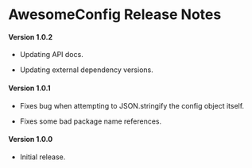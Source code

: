 # AwesomeConfig Release Notes

#### **Version 1.0.2**

 - Updating API docs.

 - Updating external dependency versions.

#### **Version 1.0.1**

 - Fixes bug when attempting to JSON.stringify the config object itself.

 - Fixes some bad package name references.

#### **Version 1.0.0**

 - Initial release.

